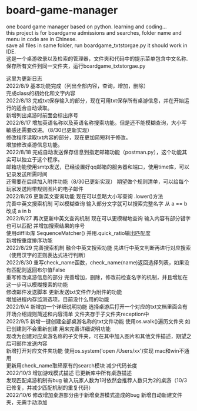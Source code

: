 # board-game-manager
one board game manager based on python. learning and coding...  
this project is for boardgame admissions and searches, folder name and menu in code are in Chinese.  
save all files in same folder, run boardgame_txtstorgae.py it should work in IDE.  
这是一个桌游收录以及检索的管理器，文件夹和代码中的提示菜单包含中文名称.  
保存所有文件到同一文件夹，运行boardgame_txtstorgae.py  

这里为更新日志  
2022/8/9     基本功能完成（列出全部内容，查询，增加，删除）  
             完成class的初始化和文字内容  
2022/8/13    完成txt保存输入的部分，现在可用txt保存所有桌游信息，并在开始运行的适合自动读取。  
             新增列出桌游时前面会标出序号  
2022/8/17    增加英语名称以及英语名称搜索功能。但是还不能模糊查询，大小写敏感还需要改进。（8/30已更新实现）  
             修改程序读取txt内容的部分，现在更加简短利于修改。              
             增加修改桌游信息功能。  
2022/8/18    完成自动发送保存信息到指定邮箱功能（postman.py），这个功能其实可以独立于这个程序。  
             邮箱功能使用smtp发送，已经设置好qq邮箱的服务器和端口，使用time库，可以记录发送所需时间  
             还需要在后续加入附件功能（8/30已更新实现） 期望做个规则清单，可以给每个玩家发送附带规则图片的电子邮件  
2022/8/26    更新英文查询功能 现在可以忽略大小写查询 .lower()方法  
             完善中英文搜索机制 可以模糊查询 输入部分文字就可以搜索完整名字 从 a == b 改成 a in b  
2022/8/27    再次更新中英文查询机制 现在可以更模糊地查询 输入内容有部分错字也可以匹配 并增加搜索结果的序号  
             使用difflib库 SequenceMatcher() 并用.quick_ratio输出匹配度  
             新增按重度排序功能  
2022/8/29    完善搜索机制 融合中英文搜索功能 先进行中英文判断再进行对应搜索（使用汉字的正则表达式进行判断）  
2022/8/30    重写check_name函数，check_name(name)返回选择列表，如果没有匹配则返回布尔值False  
             重写修改桌游信息的部分 完善增加，删除，修改前检查名字的机制，并且增加在这一步可以模糊搜索的功能  
             修改邮件发送脚本 更新发送txt文件作为附件的功能  
             增加进程内存监测选项，目前没什么用的功能  
2022/9/4     新增加一个详细说明功能 选择桌游后打开一个对应的txt文档里面会有开场介绍规则简述和内容清单 文件夹存于子文件夹reception中  
2022/9/5     新增一键创建全部桌游名称的txt文件功能 使用os.walk()遍历文件夹 如已创建则不会重新创建 用来完善详细说明功能  
             现改为创建对应桌游名称的子文件夹，可在其中加入图片和其他文件描述，期望之后可邮件发送内容  
             新增打开对应文件夹功能 使用os.system('open /Users/xx')实现 mac和win不通用  
             更新用check_name取缔原有的search模块 减少代码长度  
2022/10/3    增加游戏模式描述 已更新库中所有桌游描述  
             发现匹配桌游机制有bug 输入玩家人数为1时依然会推荐人数只为2的桌游（10/3 已修复，并减少匹配机制的重复代码）  
2022/10/6    修改增加桌游部分由于新增桌游模式造成的bug 新增自动新建文件夹，无需手动添加  
